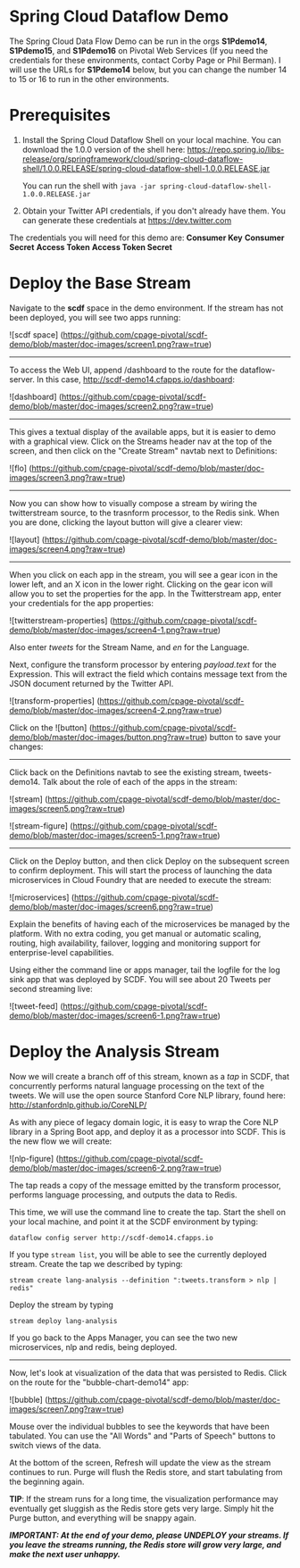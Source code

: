 # Spring Cloud Dataflow Demo

The Spring Cloud Data Flow Demo can be run in the orgs **S1Pdemo14**, **S1Pdemo15**, and **S1Pdemo16** on Pivotal Web Services (If you need the credentials for these environments, contact Corby Page or Phil Berman). I will use the URLs for **S1Pdemo14** below, but you can change the number 14 to 15 or 16 to run in the other environments.

# Prerequisites

1. Install the Spring Cloud Dataflow Shell on your local machine. You can download the 1.0.0 version of the shell here: https://repo.spring.io/libs-release/org/springframework/cloud/spring-cloud-dataflow-shell/1.0.0.RELEASE/spring-cloud-dataflow-shell-1.0.0.RELEASE.jar

   You can run the shell with `java -jar spring-cloud-dataflow-shell-1.0.0.RELEASE.jar`

2. Obtain your Twitter API credentials, if you don't already have them. You can generate these credentials at https://dev.twitter.com

The credentials you will need for this demo are:
**Consumer Key**
**Consumer Secret**
**Access Token**
**Access Token Secret**

# Deploy the Base Stream

Navigate to the **scdf** space in the demo environment. If the stream has not been deployed, you will see two apps running:

![scdf space]
(https://github.com/cpage-pivotal/scdf-demo/blob/master/doc-images/screen1.png?raw=true)

---

To access the Web UI, append /dashboard to the route for the dataflow-server. In this case, http://scdf-demo14.cfapps.io/dashboard:

![dashboard]
(https://github.com/cpage-pivotal/scdf-demo/blob/master/doc-images/screen2.png?raw=true)

---

This gives a textual display of the available apps, but it is easier to demo with a graphical view. Click on the Streams header nav at the top of the screen, and then click on the "Create Stream" navtab next to Definitions:

![flo]
(https://github.com/cpage-pivotal/scdf-demo/blob/master/doc-images/screen3.png?raw=true)

---

Now you can show how to visually compose a stream by wiring the twitterstream source, to the trasnform processor, to the Redis sink. When you are done, clicking the layout button will give a clearer view:

![layout]
(https://github.com/cpage-pivotal/scdf-demo/blob/master/doc-images/screen4.png?raw=true)

---

When you click on each app in the stream, you will see a gear icon in the lower left, and an X icon in the lower right. Clicking on the gear icon will allow you to set the properties for the app. In the Twitterstream app, enter your credentials for the app properties:

![twitterstream-properties]
(https://github.com/cpage-pivotal/scdf-demo/blob/master/doc-images/screen4-1.png?raw=true)

Also enter *tweets* for the Stream Name, and *en* for the Language.

Next, configure the transform processor by entering *payload.text* for the Expression. This will extract the field which contains message text from the JSON document returned by the Twitter API.

![transform-properties]
(https://github.com/cpage-pivotal/scdf-demo/blob/master/doc-images/screen4-2.png?raw=true)

Click on the ![button]
(https://github.com/cpage-pivotal/scdf-demo/blob/master/doc-images/button.png?raw=true) button to save your changes:

---

Click back on the Definitions navtab to see the existing stream, tweets-demo14. Talk about the role of each of the apps in the stream:

![stream]
(https://github.com/cpage-pivotal/scdf-demo/blob/master/doc-images/screen5.png?raw=true)

![stream-figure]
(https://github.com/cpage-pivotal/scdf-demo/blob/master/doc-images/screen5-1.png?raw=true)

---

Click on the Deploy button, and then click Deploy on the subsequent screen to confirm deployment. This will start the process of launching the data microservices in Cloud Foundry that are needed to execute the stream:

![microservices]
(https://github.com/cpage-pivotal/scdf-demo/blob/master/doc-images/screen6.png?raw=true)

Explain the benefits of having each of the microservices be managed by the platform. With no extra coding, you get manual or automatic scaling, routing, high availability, failover, logging and monitoring support for enterprise-level capabilities.

Using either the command line or apps manager, tail the logfile for the log sink app that was deployed by SCDF. You will see about 20 Tweets per second streaming live:

![tweet-feed]
(https://github.com/cpage-pivotal/scdf-demo/blob/master/doc-images/screen6-1.png?raw=true)

# Deploy the Analysis Stream

Now we will create a branch off of this stream, known as a *tap* in SCDF, that concurrently performs natural language processing on the text of the tweets. We will use the open source Stanford Core NLP library, found here: http://stanfordnlp.github.io/CoreNLP/

As with any piece of legacy domain logic, it is easy to wrap the Core NLP library in a Spring Boot app, and deploy it as a processor into SCDF. This is the new flow we will create:

![nlp-figure]
(https://github.com/cpage-pivotal/scdf-demo/blob/master/doc-images/screen6-2.png?raw=true)

The tap reads a copy of the message emitted by the transform processor, performs language processing, and outputs the data to Redis.

This time, we will use the command line to create the tap. Start the shell on your local machine, and point it at the SCDF environment by typing:

`dataflow config server http://scdf-demo14.cfapps.io`

If you type `stream list`, you will be able to see the currently deployed stream. Create the tap we described by typing:

`stream create lang-analysis --definition ":tweets.transform > nlp | redis"`

Deploy the stream by typing 

`stream deploy lang-analysis`

If you go back to the Apps Manager, you can see the two new microservices, nlp and redis, being deployed.

---

Now, let's look at visualization of the data that was persisted to Redis. Click on the route for the "bubble-chart-demo14" app:

![bubble]
(https://github.com/cpage-pivotal/scdf-demo/blob/master/doc-images/screen7.png?raw=true)

Mouse over the individual bubbles to see the keywords that have been tabulated. You can use the "All Words" and "Parts of Speech" buttons to switch views of the data.

At the bottom of the screen, Refresh will update the view as the stream continues to run. Purge will flush the Redis store, and start tabulating from the beginning again.

**TIP**: If the stream runs for a long time, the visualization performance may eventually get sluggish as the Redis store gets very large. Simply hit the Purge button, and everything will be snappy again.

***IMPORTANT: At the end of your demo, please UNDEPLOY your streams. If you leave the streams running, the Redis store will grow very large, and make the next user unhappy.***
